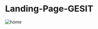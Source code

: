 # Landing-Page-GESIT

![home](https://github.com/Aliffaridrhmn25/Landing-Page-GESIT/assets/135413797/8052d683-0c87-48e3-b9dc-83ca73fca8d8)
